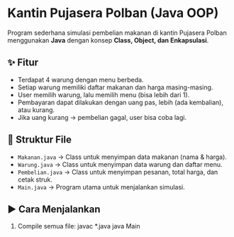 # Kantin Pujasera Polban (Java OOP)

Program sederhana simulasi pembelian makanan di kantin Pujasera Polban menggunakan **Java** dengan konsep **Class, Object, dan Enkapsulasi**.

## ✨ Fitur
- Terdapat 4 warung dengan menu berbeda.
- Setiap warung memiliki daftar makanan dan harga masing-masing.
- User memilih warung, lalu memilih menu (bisa lebih dari 1).
- Pembayaran dapat dilakukan dengan uang pas, lebih (ada kembalian), atau kurang.
- Jika uang kurang → pembelian gagal, user bisa coba lagi.

## 📂 Struktur File
- `Makanan.java` → Class untuk menyimpan data makanan (nama & harga).
- `Warung.java` → Class untuk menyimpan data warung dan daftar menu.
- `Pembelian.java` → Class untuk menyimpan pesanan, total harga, dan cetak struk.
- `Main.java` → Program utama untuk menjalankan simulasi.

## ▶️ Cara Menjalankan
1. Compile semua file:
   javac *.java
   java Main
